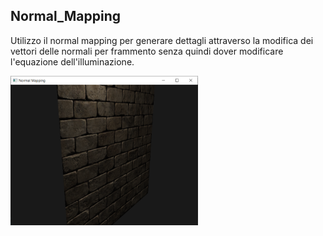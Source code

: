 ## Normal_Mapping

Utilizzo il normal mapping per generare dettagli attraverso la modifica dei vettori delle normali per frammento senza quindi dover modificare l'equazione dell'illuminazione.

<img src="https://github.com/fedebert-cmd/Programmazione-Grafica/blob/main/Images/39.PNG" width="300">
